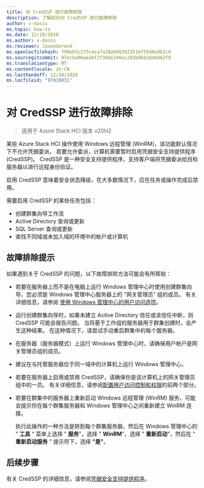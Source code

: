 ```yaml
---
title: 对 CredSSP 进行故障排除
description: 了解如何对 CredSSP 进行故障排除
author: v-dasis
ms.topic: how-to
ms.date: 12/10/2020
ms.author: v-dasis
ms.reviewer: JasonGerend
ms.openlocfilehash: f90e03c275c4ca7a28a9d8392351bf55d0adb2c0
ms.sourcegitcommit: 97ecba06aeabf2f30de240ac283b9bb2d49d62f0
ms.translationtype: MT
ms.contentlocale: zh-CN
ms.lasthandoff: 12/10/2020
ms.locfileid: "97010831"
---
```

# <a name="troubleshoot-credssp"></a>对 CredSSP 进行故障排除

> 适用于 Azure Stack HCI 版本 v20H2

某些 Azure Stack HCI 操作使用 Windows 远程管理 (WinRM)，该功能默认情况下不允许凭据委派。 若要允许委派，计算机需要暂时启用凭据安全支持提供程序 (CredSSP)。 CredSSP 是一种安全支持提供程序，支持客户端将凭据委派给目标服务器以进行远程身份验证。 

启用 CredSSP 意味着安全状态降级，在大多数情况下，应在任务或操作完成后禁用。

需要启用 CredSSP 的某些任务包括：

- 创建群集向导工作流
- Active Directory 查询或更新
- SQL Server 查询或更新
- 查找不同域或未加入域的环境中的帐户或计算机

## <a name="troubleshooting-tips"></a>故障排除提示

如果遇到关于 CredSSP 的问题，以下故障排除方法可能会有所帮助：

- 若要在服务器上而不是在电脑上运行 Windows 管理中心时使用创建群集向导，您必须是 Windows 管理中心服务器上的 "网关管理员" 组的成员。 有关详细信息，请参阅 [使用 Windows 管理中心的用户访问选项](/windows-server/manage/windows-admin-center/plan/user-access-options)。

- 运行创建群集向导时，如果未建立 Active Directory 信任或该信任中断，则 CredSSP 可能会报告问题。 当将基于工作组的服务器用于群集创建时，会产生这种结果。 在这种情况下，请尝试手动重启群集中的每个服务器。

- 在服务器（服务器模式）上运行 Windows 管理中心时，请确保用户帐户是网关管理员组的成员。

- 建议在与托管服务器位于同一域中的计算机上运行 Windows 管理中心。

- 若要在服务器上启用或禁用 CredSSP，请确保你是该计算机上的网关管理员组中的一员。 有关详细信息，请参阅[配置用户访问控制和权限](/windows-server/manage/windows-admin-center/configure/user-access-control#gateway-access-role-definitions)的前两个部分。

- 若要在群集中的服务器上重新启动 Windows 远程管理 (WinRM) 服务，可能会提示你在每个群集服务器和 Windows 管理中心之间重新建立 WinRM 连接。

    执行此操作的一种方法是转到每个群集服务器，然后在 Windows 管理中心的 " **工具** " 菜单上选择 " **服务**"，选择 " **WinRM**"，选择 " **重新启动**"，然后在 " **重新启动服务** " 提示符下，选择 **"是"**。

## <a name="next-steps"></a>后续步骤

有关 CredSSP 的详细信息，请参阅[凭据安全支持提供程序](/windows/win32/secauthn/credential-security-support-provider)。